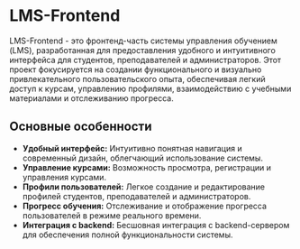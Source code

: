 # LMS-Frontend

LMS-Frontend - это фронтенд-часть системы управления обучением (LMS), разработанная для предоставления удобного и интуитивного интерфейса для студентов, преподавателей и администраторов. Этот проект фокусируется на создании функционального и визуально привлекательного пользовательского опыта, обеспечивая легкий доступ к курсам, управлению профилями, взаимодействию с учебными материалами и отслеживанию прогресса.

## Основные особенности

- **Удобный интерфейс:** Интуитивно понятная навигация и современный дизайн, облегчающий использование системы.
- **Управление курсами:** Возможность просмотра, регистрации и управления курсами.
- **Профили пользователей:** Легкое создание и редактирование профилей студентов, преподавателей и администраторов.
- **Прогресс обучения:** Отслеживание и отображение прогресса пользователей в режиме реального времени.
- **Интеграция с backend:** Бесшовная интеграция с backend-сервером для обеспечения полной функциональности системы.
